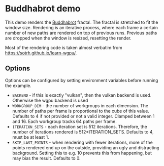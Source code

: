 # Buddhabrot demo

This demo renders the [Buddhabrot](https://en.wikipedia.org/wiki/Buddhabrot) fractal.
The fractal is stretched to fit the window size.
Rendering is an iterative process, where each frame a certain number of new paths are rendered on top of previous runs.
Previous paths are dropped when the window is resized, resetting the render.

Most of the rendering code is taken almost verbatim from <https://sotrh.github.io/learn-wgpu/>.

## Options

Options can be configured by setting environment variables before running the example.
* `BACKEND` - if this is exactly "vulkan", then the vulkan backend is used. Otherwise the wgpu backend is used
* `WORKGROUP_DIM` - the number of workgroups in each dimension. The number of paths per frame is proportional
  to the cube of this value. Defaults to 4 if not provided or not a valid integer. Clamped between 1 and 16.
  Each workgroup tracks 64 paths per frame.
* `ITERATION_SETS` - each iteration set is 512 iterations. Therefore, the number of iterations rendered is 512*ITERATION_SETS. Defaults to 4, must be at least 1.
* `SKIP_LAST_POINTS` - when rendering with fewer iterations, more of the points rendered end up on the outside,
  providing an ugly and distracting background. Setting this to e.g. 10 prevents this from happening, but may bias the result.
  Defaults to 0.